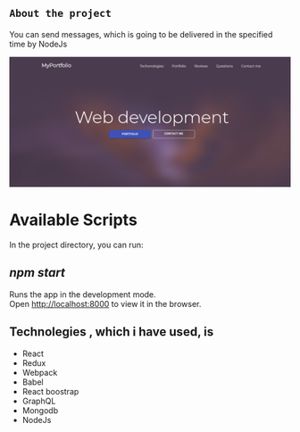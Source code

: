 ## `About the project`
You can send messages, which is going to be delivered in the specified time by NodeJs

![alt text](https://github.com/ValValeria/React_NodeJs_GraphQL/blob/master/screen.png?raw=true)

# Available Scripts

In the project directory, you can run:

## *npm start*

Runs the app in the development mode.<br />
Open [http://localhost:8000](http://localhost:9000) to view it in the browser.

## Technolegies , which i have used, is 
* React
* Redux
* Webpack
* Babel
* React boostrap
* GraphQL
* Mongodb
* NodeJs

